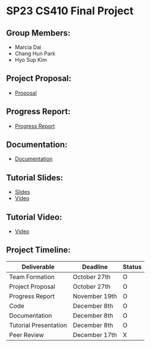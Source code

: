 # SP23 CS410 Final Project

## Group Members:

- Marcia Dai
- Chang Hun Park
- Hyo Sup Kim

## Project Proposal:

- [Proposal](https://github.com/Henesys/CS410FinalProject/blob/main/Proposal.pdf)

## Progress Report:

- [Progress Report](https://github.com/Henesys/CS410FinalProject/blob/main/ProgressReport.pdf)

## Documentation:

- [Documentation](https://github.com/Henesys/CS410FinalProject/blob/main/Documentation.pdf)

## Tutorial Slides:

- [Slides](https://github.com/Henesys/CS410FinalProject/blob/main/Tutorial%20Presentation.pdf)
- [Video]()

## Tutorial Video:

- [Video]()


## Project Timeline:

| Deliverable           | Deadline      | Status |
| --------------------- | ------------- | ------ |
| Team Formation        | October 27th  | O      |
| Project Proposal      | October 27th  | O      |
| Progress Report       | November 19th | O      |
| Code                  | December 8th  | O      |
| Documentation         | December 8th  | O      |
| Tutorial Presentation | December 8th  | O      |
| Peer Review           | December 17th | X      |
